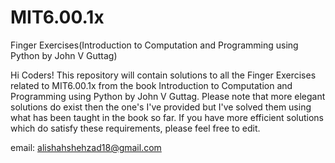 # MIT6.00.1x
Finger Exercises(Introduction to Computation and Programming using Python by John V Guttag)

Hi Coders!
This repository will contain solutions to all the Finger Exercises related to MIT6.00.1x from the book Introduction to Computation and Programming using Python by John V Guttag.
Please note that more elegant solutions do exist then the one's I've provided but I've solved them using what has been taught in the book so far. If you have more efficient solutions which do satisfy these requirements, please feel free to edit.

email: alishahshehzad18@gmail.com
